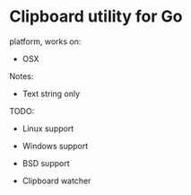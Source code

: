 
# Clipboard utility for Go

platform, works on:

* OSX

Notes:

* Text string only

TODO:

* Linux support
* Windows support
* BSD support

* Clipboard watcher
